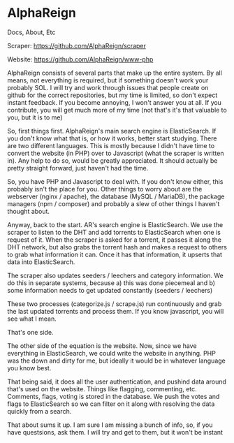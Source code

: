 # AlphaReign
Docs, About, Etc

Scraper: https://github.com/AlphaReign/scraper

Website: https://github.com/AlphaReign/www-php


AlphaReign consists of several parts that make up the entire system.  By all means, not everything is required, but if something doesn't work your probably SOL.  I will try and work through issues that people create on github for the correct repositories, but my time is limited, so don't expect instant feedback.  If you become annoying, I won't answer you at all.  If you contribute, you will get much more of my time (not that's it's that valuable to you, but it is to me)

So, first things first.  AlphaReign's main search engine is ElasticSearch.  If you don't know what that is, or how it works, better start studying.  There are two different languages.  This is mostly because I didn't have time to convert the website (in PHP) over to Javascript (what the scraper is written in).  Any help to do so, would be greatly appreciated.  It should actually be pretty straight forward, just haven't had the time.

So, you have PHP and Javascript to deal with.  If you don't know either, this probably isn't the place for you.  Other things to worry about are the webserver (nginx / apache), the database (MySQL / MariaDB), the package managers (npm / composer) and probably a slew of other things I haven't thought about.

Anyway, back to the start.  AR's search engine is ElasticSearch.  We use the scraper to listen to the DHT and add torrents to ElasticSearch when one is request of it.  When the scraper is asked for a torrent, it passes it along the DHT network, but also grabs the torrent hash and makes a request to others to grab what information it can.  Once it has that information, it upserts that data into ElasticSearch.

The scraper also updates seeders / leechers and category information.  We do this in separate systems, because a) this was done piecemeal and b) some information needs to get updated constantly (seeders / leechers)

These two processes (categorize.js / scrape.js) run continuously and grab the last updated torrents and process them.  If you know javascript, you will see what I mean.

That's one side.

The other side of the equation is the website.  Now, since we have everything in ElasticSearch, we could write the website in anything.  PHP was the down and dirty for me, but ideally it would be in whatever language you know best.

That being said, it does all the user authentication, and pushind data around that's used on the website.  Things like flagging, commenting, etc.  Comments, flags, voting is stored in the database.  We push the votes and flags to ElasticSearch so we can filter on it along with resolving the data quickly from a search.

That about sums it up.  I am sure I am missing a bunch of info, so, if you have questsions, ask them.  I will try and get to them, but it won't be instant
